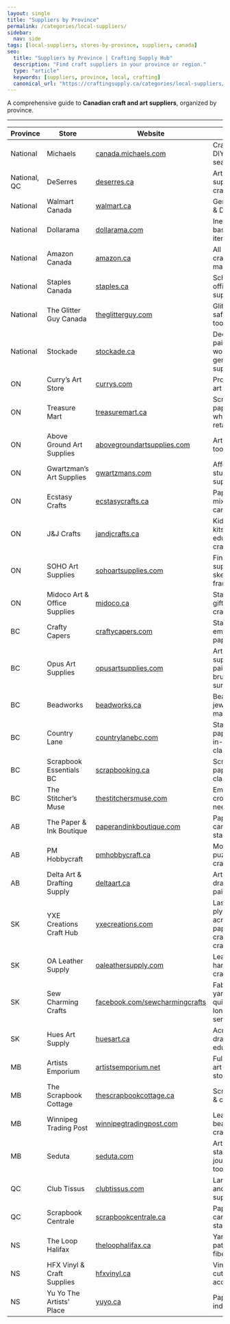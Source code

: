 ```yaml
---
layout: single
title: "Suppliers by Province"
permalink: /categories/local-suppliers/
sidebar:
  nav: side
tags: [local-suppliers, stores-by-province, suppliers, canada]
seo:
  title: "Suppliers by Province | Crafting Supply Hub"
  description: "Find craft suppliers in your province or region."
  type: "article"
  keywords: [suppliers, province, local, crafting]
  canonical_url: "https://craftingsupply.ca/categories/local-suppliers/"
---
```

A comprehensive guide to **Canadian craft and art suppliers**, organized by province.

---

| Province | Store | Website | Focus |
|----------|-------|---------|-------|
| National | Michaels | <a href="https://canada.michaels.com/" target="_blank" rel="noopener nofollow">canada.michaels.com</a> | Crafts, decor, DIY, art, seasonal kits |
| National, QC | DeSerres | <a href="https://www.deserres.ca/" target="_blank" rel="noopener nofollow">deserres.ca</a> | Artist-grade supplies & crafts |
| National | Walmart Canada | <a href="https://www.walmart.ca/" target="_blank" rel="noopener nofollow">walmart.ca</a> | General craft & DIY items |
| National | Dollarama | <a href="https://www.dollarama.com/en-ca/" target="_blank" rel="noopener nofollow">dollarama.com</a> | Inexpensive basic craft items |
| National | Amazon Canada | <a href="https://www.amazon.ca/" target="_blank" rel="noopener nofollow">amazon.ca</a> | All types of craft & art materials |
| National | Staples Canada | <a href="https://www.staples.ca/" target="_blank" rel="noopener nofollow">staples.ca</a> | School and office craft supplies |
| National | The Glitter Guy Canada | <a href="https://www.theglitterguy.com/" target="_blank" rel="noopener nofollow">theglitterguy.com</a> | Glitter, resin-safe sparkle tools |
| National | Stockade | <a href="https://stockade.ca/" target="_blank" rel="noopener nofollow">stockade.ca</a> | Decorative painting, wood crafts, general supplies |
| ON | Curry’s Art Store | <a href="https://www.currys.com/" target="_blank" rel="noopener nofollow">currys.com</a> | Professional art materials |
| ON | Treasure Mart | <a href="https://www.treasuremart.ca/" target="_blank" rel="noopener nofollow">treasuremart.ca</a> | Scrapbooking, paper, wholesale & retail |
| ON | Above Ground Art Supplies | <a href="https://www.abovegroundartsupplies.com/" target="_blank" rel="noopener nofollow">abovegroundartsupplies.com</a> | Artist-grade tools & media |
| ON | Gwartzman’s Art Supplies | <a href="https://www.gwartzmans.com/" target="_blank" rel="noopener nofollow">gwartzmans.com</a> | Affordable student & pro supplies |
| ON | Ecstasy Crafts | <a href="https://ecstasycrafts.ca/" target="_blank" rel="noopener nofollow">ecstasycrafts.ca</a> | Paper crafts, mixed media, cardmaking |
| ON | J&J Crafts | <a href="https://jandjcrafts.ca/" target="_blank" rel="noopener nofollow">jandjcrafts.ca</a> | Kids crafts, kits, educational crafts |
| ON | SOHO Art Supplies | <a href="https://sohoartsupplies.com/" target="_blank" rel="noopener nofollow">sohoartsupplies.com</a> | Fine art supplies, sketchbooks, framing |
| ON | Midoco Art & Office Supplies | <a href="https://www.midoco.ca/" target="_blank" rel="noopener nofollow">midoco.ca</a> | Stationery, gifts, art and crafts |
| BC | Crafty Capers | <a href="https://www.craftycapers.com/" target="_blank" rel="noopener nofollow">craftycapers.com</a> | Stamps, embossing, paper arts |
| BC | Opus Art Supplies | <a href="https://www.opusartsupplies.com/" target="_blank" rel="noopener nofollow">opusartsupplies.com</a> | Artist-grade supplies, paints, brushes, surfaces |
| BC | Beadworks | <a href="https://beadworks.ca/" target="_blank" rel="noopener nofollow">beadworks.ca</a> | Beads & jewelry-making |
| BC | Country Lane | <a href="https://www.countrylanebc.com/" target="_blank" rel="noopener nofollow">countrylanebc.com</a> | Stamps, paper crafts, in-person classes |
| BC | Scrapbook Essentials BC | <a href="https://scrapbooking.ca/" target="_blank" rel="noopener nofollow">scrapbooking.ca</a> | Scrapbooking, papercraft, classes |
| BC | The Stitcher’s Muse | <a href="https://thestitchersmuse.com/" target="_blank" rel="noopener nofollow">thestitchersmuse.com</a> | Embroidery, cross-stitch, needle arts |
| AB | The Paper & Ink Boutique | <a href="https://www.paperandinkboutique.com/" target="_blank" rel="noopener nofollow">paperandinkboutique.com</a> | Papercrafts, cardmaking, stamping |
| AB | PM Hobbycraft | <a href="https://www.pmhobbycraft.ca/" target="_blank" rel="noopener nofollow">pmhobbycraft.ca</a> | Model kits, puzzles, RC crafts |
| AB | Delta Art & Drafting Supply | <a href="https://www.deltaart.ca/" target="_blank" rel="noopener nofollow">deltaart.ca</a> | Art supplies, drafting, painting |
| SK | YXE Creations Craft Hub | <a href="https://yxecreations.com/" target="_blank">yxecreations.com</a> | Laser-ready plywood, acrylic, resin, paper (for crafters by crafters) |
| SK | OA Leather Supply | <a href="https://oaleathersupply.com/" target="_blank" rel="noopener nofollow">oaleathersupply.com</a> | Leather hides, hardware, crafting tools |
| SK | Sew Charming Crafts | <a href="https://www.facebook.com/sewcharmingcrafts/" target="_blank" rel="noopener nofollow">facebook.com/sewcharmingcrafts</a> | Fabrics, yarns, quilting, longarm services |
| SK | Hues Art Supply | <a href="https://www.huesart.ca/" target="_blank" rel="noopener nofollow">huesart.ca</a> | Acrylics, oil, drawing, art education |
| MB | Artists Emporium | <a href="https://www.artistsemporium.net/" target="_blank" rel="noopener nofollow">artistsemporium.net</a> | Full-service art supply store |
| MB | The Scrapbook Cottage | <a href="https://www.thescrapbookcottage.ca/" target="_blank" rel="noopener nofollow">thescrapbookcottage.ca</a> | Scrapbooking & cardmaking |
| MB | Winnipeg Trading Post | <a href="https://www.winnipegtradingpost.com/" target="_blank" rel="noopener nofollow">winnipegtradingpost.com</a> | Leather, beads, native crafts |
| MB | Seduta | <a href="https://www.seduta.com/" target="_blank" rel="noopener nofollow">seduta.com</a> | Art, stationery, journaling tools |
| QC | Club Tissus | <a href="https://www.clubtissus.com/" target="_blank" rel="noopener nofollow">clubtissus.com</a> | Largest fabric and sewing supply retailer |
| QC | Scrapbook Centrale | <a href="https://www.scrapbookcentrale.ca/" target="_blank" rel="noopener nofollow">scrapbookcentrale.ca</a> | Papercraft, cardmaking, stamping |
| NS | The Loop Halifax | <a href="https://www.theloophalifax.ca/" target="_blank" rel="noopener nofollow">theloophalifax.ca</a> | Yarn, patterns, fibers |
| NS | HFX Vinyl & Craft Supplies | <a href="https://hfxvinyl.ca/" target="_blank" rel="noopener nofollow">hfxvinyl.ca</a> | Vinyl, HTV, cutters, accessories |
| NS | Yu Yo The Artists' Place | <a href="https://www.yuyo.ca/" target="_blank" rel="noopener nofollow">yuyo.ca</a> | Paper, textile, indie art shop |
